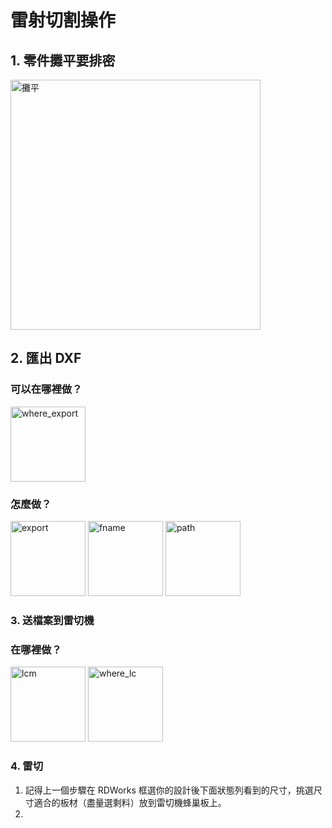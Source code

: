 # 雷射切割操作

## 1. 零件攤平要排密

<img src="http://nandemoi.github.io/zl111/lc/lc.001.jpg" alt="攤平" height="400">

## 2. 匯出 DXF

### 可以在哪裡做？

<img src="http://nandemoi.github.io/zl111/lc/lc.002.jpg" alt="where_export" height="120">

### 怎麼做？

<img src="http://nandemoi.github.io/zl111/lc/lc.003.jpeg" alt="export" height="120">

<img src="http://nandemoi.github.io/zl111/lc/lc.004.jpeg" alt="fname" height="120">

<img src="http://nandemoi.github.io/zl111/lc/lc.005.jpeg" alt="path" height="120">

### 3. 送檔案到雷切機

### 在哪裡做？

<img src="http://nandemoi.github.io/zl111/lc/lcm.jpeg" alt="lcm" height="120">

<img src="http://nandemoi.github.io/zl111/lc/lc.013.jpg" alt="where_lc" height="120">

### 4. 雷切

1. 記得上一個步驟在 RDWorks 框選你的設計後下面狀態列看到的尺寸，挑選尺寸適合的板材（盡量選剩料）放到雷切機蜂巢板上。
2. 